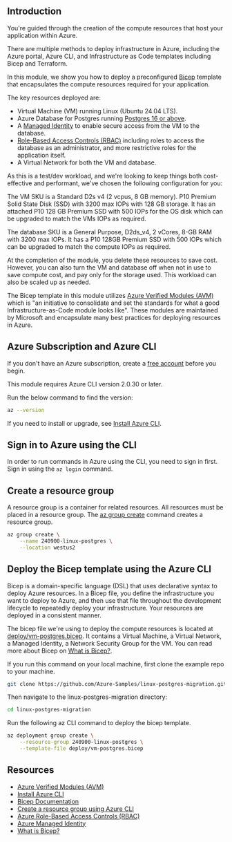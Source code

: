 ## Introduction

You're guided through the creation of the compute resources that host your application within Azure.

There are multiple methods to deploy infrastructure in Azure, including the Azure portal, Azure CLI, and Infrastructure as Code templates including Bicep and Terraform.

In this module, we show you how to deploy a preconfigured [Bicep](/azure/azure-resource-manager/bicep/overview?tabs=bicep) template that encapsulates the compute resources required for your application.

The key resources deployed are:

- Virtual Machine (VM) running Linux (Ubuntu 24.04 LTS).
- Azure Database for Postgres running [Postgres 16 or above](https://www.postgresql.org/download/).
- A [Managed Identity](/entra/identity/managed-identities-azure-resources/overview) to enable secure access from the VM to the database.
- [Role-Based Access Controls (RBAC)](/azure/role-based-access-control/overview) including roles to access the database as an administrator, and more restrictive roles for the application itself.
- A Virtual Network for both the VM and database.

As this is a test/dev workload, and we're looking to keep things both cost-effective and performant, we've chosen the following configuration for you:

The VM SKU is a Standard D2s v4 (2 vcpus, 8 GB memory). P10 Premium Solid State Disk (SSD) with 3200 max IOPs with 128 GB storage. It has an attached P10 128 GB Premium SSD with 500 IOPs for the OS disk which can be upgraded to match the VMs IOPs as required.

The database SKU is a General Purpose, D2ds_v4, 2 vCores, 8-GB RAM with 3200 max IOPs. It has a P10 128GB Premium SSD with 500 IOPs which can be upgraded to match the compute IOPs as required.

At the completion of the module, you delete these resources to save cost. However, you can also turn the VM and database off when not in use to save compute cost, and pay only for the storage used. This workload can also be scaled up as needed.

The Bicep template in this module utilizes [Azure Verified Modules (AVM)](https://azure.github.io/Azure-Verified-Modules/) which is "an initiative to consolidate and set the standards for what a good Infrastructure-as-Code module looks like". These modules are maintained by Microsoft and encapsulate many best practices for deploying resources in Azure. 

## Azure Subscription and Azure CLI 

If you don't have an Azure subscription, create a [free account](https://azure.microsoft.com/free/) before you begin.

This module requires Azure CLI version 2.0.30 or later. 

Run the below command to find the version:

```bash
az --version
```

If you need to install or upgrade, see [Install Azure CLI](/cli/azure/install-azure-cli).

## Sign in to Azure using the CLI

In order to run commands in Azure using the CLI, you need to sign in first. Sign in using the `az login` command.

## Create a resource group

A resource group is a container for related resources. All resources must be placed in a resource group. The [az group create](/cli/azure/group) command creates a resource group.

```bash
az group create \
    --name 240900-linux-postgres \
    --location westus2
```

## Deploy the Bicep template using the Azure CLI

Bicep is a domain-specific language (DSL) that uses declarative syntax to deploy Azure resources. In a Bicep file, you define the infrastructure you want to deploy to Azure, and then use that file throughout the development lifecycle to repeatedly deploy your infrastructure. Your resources are deployed in a consistent manner.

The bicep file we're using to deploy the compute resources is located at [deploy/vm-postgres.bicep](./deploy/vm-postgres.bicep). It contains a Virtual Machine, a Virtual Network, a Managed Identity, a Network Security Group for the VM. You can read 
more about Bicep on [What is Bicep?](/azure/azure-resource-manager/bicep/overview?tabs=bicep).

If you run this command on your local machine, first clone the example repo to your machine.

```bash
git clone https://github.com/Azure-Samples/linux-postgres-migration.git
```

Then navigate to the linux-postgres-migration directory:

```bash
cd linux-postgres-migration
```

Run the following az CLI command to deploy the bicep template.

```bash
az deployment group create \
    --resource-group 240900-linux-postgres \
    --template-file deploy/vm-postgres.bicep
```

## Resources
- [Azure Verified Modules (AVM)](https://azure.github.io/Azure-Verified-Modules/)
- [Install Azure CLI](/cli/azure/install-azure-cli)
- [Bicep Documentation](/azure/azure-resource-manager/bicep/overview?tabs=bicep)
- [Create a resource group using Azure CLI](/cli/azure/group)
- [Azure Role-Based Access Controls (RBAC)](/azure/role-based-access-control/overview) 
- [Azure Managed Identity](/entra/identity/managed-identities-azure-resources/overview)
- [What is Bicep?](/azure/azure-resource-manager/bicep/overview?tabs=bicep)